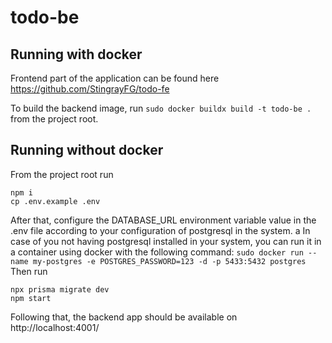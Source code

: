 # todo-be

## Running with docker
Frontend part of the application can be found here https://github.com/StingrayFG/todo-fe

To build the backend image, run ``` sudo docker buildx build -t todo-be . ``` from the project root.


## Running without docker
From the project root run
```
npm i
cp .env.example .env
```
After that, configure the DATABASE_URL environment variable value in the .env file according to your configuration of postgresql in the system.
a
In case of you not having postgresql installed in your system, you can run it in a container using docker with the following command:
```sudo docker run --name my-postgres -e POSTGRES_PASSWORD=123 -d -p 5433:5432 postgres```
Then run
```
npx prisma migrate dev
npm start
```
Following that, the backend app should be available on http://localhost:4001/




